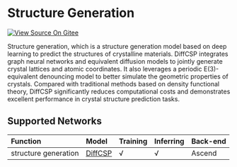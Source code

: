 # Structure Generation

[![View Source On Gitee](https://mindspore-website.obs.cn-north-4.myhuaweicloud.com/website-images/r2.5.0/resource/_static/logo_source_en.svg)](https://gitee.com/mindspore/docs/blob/r2.5.0/docs/mindchemistry/docs/source_en/user/structure_generation.md)

Structure generation, which is a structure generation model based on deep learning to predict the structures of crystalline materials. DiffCSP integrates graph neural networks and equivalent diffusion models to jointly generate crystal lattices and atomic coordinates. It also leverages a periodic E(3)-equivalent denouncing model to better simulate the geometric properties of crystals. Compared with traditional methods based on density functional theory, DiffCSP significantly reduces computational costs and demonstrates excellent performance in crystal structure prediction tasks.

## Supported Networks

| Function             | Model                  | Training | Inferring | Back-end   |
|:---------------------| :-------------------- | :--- | :--- |:-----------|
| structure generation | [DiffCSP](https://gitee.com/mindspore/mindscience/tree/r0.7/MindChemistry/applications/diffcsp)    | √    | √   | Ascend     |
